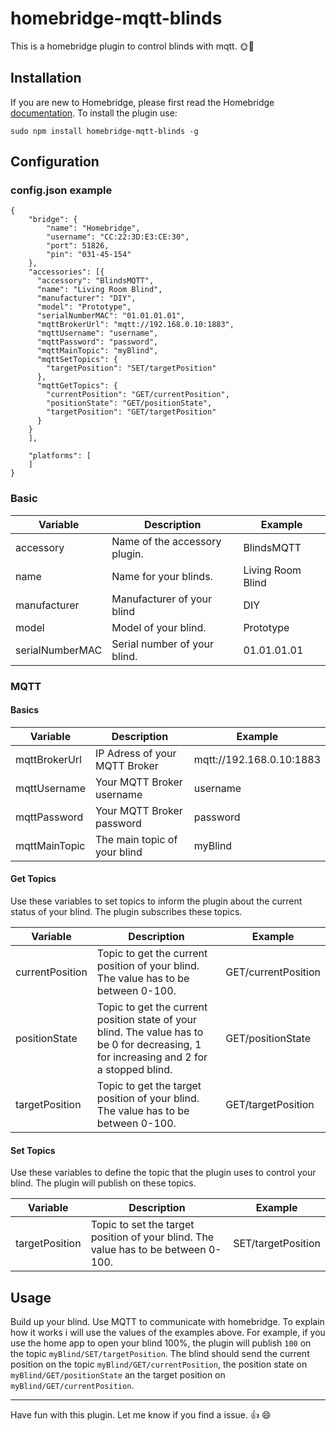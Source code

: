 # homebridge-mqtt-blinds
This is a homebridge plugin to control blinds with mqtt. :sun_with_face::new_moon_with_face:

## Installation
If you are new to Homebridge, please first read the Homebridge [documentation](https://github.com/nfarina/homebridge).
To install the plugin use:
```
sudo npm install homebridge-mqtt-blinds -g
```

## Configuration

### config.json example
```
{
    "bridge": {
        "name": "Homebridge",
        "username": "CC:22:3D:E3:CE:30",
        "port": 51826,
        "pin": "031-45-154"
    },
    "accessories": [{
      "accessory": "BlindsMQTT",
      "name": "Living Room Blind",
      "manufacturer": "DIY",
      "model": "Prototype",
      "serialNumberMAC": "01.01.01.01",
      "mqttBrokerUrl": "mqtt://192.168.0.10:1883",
      "mqttUsername": "username",
      "mqttPassword": "password",
      "mqttMainTopic": "myBlind",
      "mqttSetTopics": {
        "targetPosition": "SET/targetPosition"
      },
      "mqttGetTopics": {
        "currentPosition": "GET/currentPosition",
        "positionState": "GET/positionState",
        "targetPosition": "GET/targetPosition"
      }
    }
    ],

    "platforms": [
    ]
}
```
### Basic
| Variable | Description | Example |
| --- | --- | --- |
| accessory | Name of the accessory plugin. | BlindsMQTT |
| name | Name for your blinds. | Living Room Blind |
| manufacturer | Manufacturer of your blind | DIY |
| model | Model of your blind. | Prototype |
| serialNumberMAC | Serial number of your blind. | 01.01.01.01 |

### MQTT
#### Basics
| Variable | Description | Example |
| --- | --- | --- |
| mqttBrokerUrl| IP Adress of your MQTT Broker | mqtt://192.168.0.10:1883 |
| mqttUsername | Your MQTT Broker username | username |
| mqttPassword | Your MQTT Broker password | password|
| mqttMainTopic | The main topic of your blind | myBlind |

#### Get Topics
Use these variables to set topics to inform the plugin about the current status of your blind. The plugin subscribes these topics. 

| Variable | Description | Example |
| --- | --- | --- |
| currentPosition | Topic to get the current position of your blind. The value has to be between 0-100. | GET/currentPosition |
| positionState | Topic to get the current position state of your blind. The value has to be 0 for decreasing, 1 for increasing and 2 for a stopped blind.  | GET/positionState |
| targetPosition | Topic to get the target position of your blind. The value has to be between 0-100. | GET/targetPosition |

#### Set Topics
Use these variables to define the topic that the plugin uses to control your blind. The plugin will publish on these topics.

| Variable | Description | Example |
| --- | --- | --- |
| targetPosition | Topic to set the target position of your blind. The value has to be between 0-100. | SET/targetPosition |

## Usage
Build up your blind. Use MQTT to communicate with homebridge. To explain how it works i will use the values of the examples above.
For example, if you use the home app to open your blind 100%, the plugin will publish `100`
on the topic `myBlind/SET/targetPosition`. The blind should send the current position on the topic `myBlind/GET/currentPosition`, the position state on `myBlind/GET/positionState` an the target position on `myBlind/GET/currentPosition`.

---------
Have fun with this plugin. Let me know if you find a issue. :+1: :smile:

